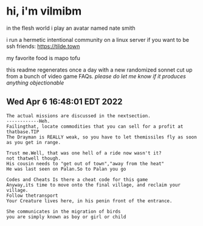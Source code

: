 # hi, i'm vilmibm

in the flesh world i play an avatar named nate smith

i run a hermetic intentional community on a linux server if you want to be ssh friends: https://tilde.town

my favorite food is mapo tofu

this readme regenerates once a day with a new randomized sonnet cut up from a bunch of video game FAQs.
_please do let me know if it produces anything objectionable_

## Wed Apr  6 16:48:01 EDT 2022

    The actual missions are discussed in the nextsection.
    ------------Heh.
    Failingthat, locate commodities that you can sell for a profit at thatbase.TIP
    The Drayman is REALLY weak, so you have to let themissiles fly as soon as you get in range.
    
    Trust me.Well, that was one hell of a ride now wasn't it?
    not thatwell though.
    His cousin needs to "get out of town","away from the heat"
    He was last seen on Palan.So to Palan you go
    
    Codes and Cheats Is there a cheat code for this game
    Anyway,its time to move onto the final village, and reclaim your village.
    Follow thetransport
    Your Creature lives here, in his penin front of the entrance.
    
    She communicates in the migration of birds
    you are simply known as boy or girl or child
